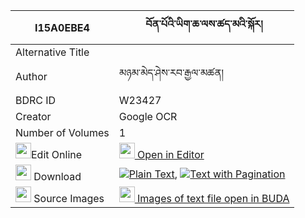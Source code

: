 |I15A0EBE4|བོན་པོའི་ཡིག་ཆ་ལས་ཚད་མའི་སྐོར། 
| --- | --- 
|Alternative Title |
|Author| མཉམ་མེད་ཤེས་རབ་རྒྱལ་མཚན།
|BDRC ID | W23427
|Creator | Google OCR
|Number of Volumes| 1
|<img width="25" src="https://img.icons8.com/color/25/000000/edit-property.png">Edit Online| [<img width="25" src="https://avatars.githubusercontent.com/u/45091458?s=200&v=4"> Open in Editor](http://editor.openpecha.org/I15A0EBE4)
|<img width="25" src="https://img.icons8.com/fluent/48/000000/download-2.png"/>  Download | [![](https://img.icons8.com/color/20/000000/txt.png)Plain Text](https://github.com/Openpecha/I15A0EBE4/releases/download/v1/bonpo_i_yikcha_la_sa_tsema_i_k_plain_I15A0EBE4.zip), [![](https://img.icons8.com/color/20/000000/txt.png)Text with Pagination](https://github.com/Openpecha/I15A0EBE4/releases/download/v1/bonpo_i_yikcha_la_sa_tsema_i_k_pages_I15A0EBE4.zip)
|<img width="25" src="https://img.icons8.com/plasticine/100/000000/pictures-folder.png"/>  Source Images | [<img width="25" src="https://library.bdrc.io/icons/BUDA-small.svg"> Images of text file open in BUDA](https://library.bdrc.io/show/bdr:W23427)